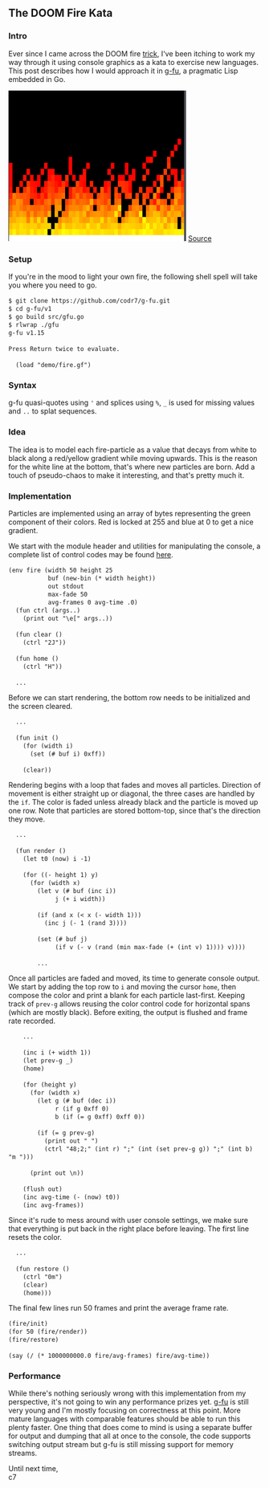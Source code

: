 ## The DOOM Fire Kata

### Intro
Ever since I came across the DOOM fire [trick](https://fabiensanglard.net/doom_fire_psx/), I've been itching to work my way through it using console graphics as a kata to exercise new languages. This post describes how I would approach it in [g-fu](https://github.com/codr7/g-fu/tree/master/v1), a pragmatic Lisp embedded in Go.

![Fire](fire.gif)
[Source](https://github.com/codr7/g-fu/blob/master/v1/demo/fire.gf)

### Setup
If you're in the mood to light your own fire, the following shell spell will take you where you need to go.

```
$ git clone https://github.com/codr7/g-fu.git
$ cd g-fu/v1
$ go build src/gfu.go
$ rlwrap ./gfu
g-fu v1.15

Press Return twice to evaluate.

  (load "demo/fire.gf")
```

### Syntax
g-fu quasi-quotes using `'` and splices using `%`, `_` is used for missing values and `..` to splat sequences.

### Idea
The idea is to model each fire-particle as a value that decays from white to black along a red/yellow gradient while moving upwards. This is the reason for the white line at the bottom, that's where new particles are born. Add a touch of pseudo-chaos to make it interesting, and that's pretty much it.

### Implementation
Particles are implemented using an array of bytes representing the green component of their colors. Red is locked at 255 and blue at 0 to get a nice gradient.

We start with the module header and utilities for manipulating the console, a complete list of control codes may be found [here](https://en.wikipedia.org/wiki/ANSI_escape_code).

```
(env fire (width 50 height 25
           buf (new-bin (* width height))
           out stdout
           max-fade 50
           avg-frames 0 avg-time .0)
  (fun ctrl (args..)
    (print out "\e[" args..))

  (fun clear ()
    (ctrl "2J"))

  (fun home ()
    (ctrl "H"))

  ...
```

Before we can start rendering, the bottom row needs to be initialized and the screen cleared.

```
  ...
  
  (fun init ()
    (for (width i)
      (set (# buf i) 0xff))

    (clear))
```

Rendering begins with a loop that fades and moves all particles. Direction of movement is either straight up or diagonal, the three cases are handled by the `if`. The color is faded unless already black and the particle is moved up one row. Note that particles are stored bottom-top, since that's the direction they move.

```
  ...
  
  (fun render ()
    (let t0 (now) i -1)

    (for ((- height 1) y)
      (for (width x)
        (let v (# buf (inc i))
             j (+ i width))
        
        (if (and x (< x (- width 1)))
          (inc j (- 1 (rand 3))))
        
        (set (# buf j)
             (if v (- v (rand (min max-fade (+ (int v) 1)))) v))))

        ...
```

Once all particles are faded and moved, its time to generate console output. We start by adding the top row to `i` and moving the cursor `home`, then compose the color and print a blank for each particle last-first. Keeping track of `prev-g` allows reusing the color control code for horizontal spans (which are mostly black). Before exiting, the output is flushed and frame rate recorded.

```
    ...

    (inc i (+ width 1))
    (let prev-g _)
    (home)
    
    (for (height y)
      (for (width x)
        (let g (# buf (dec i))
             r (if g 0xff 0)
             b (if (= g 0xff) 0xff 0))
             
        (if (= g prev-g)
          (print out " ")
          (ctrl "48;2;" (int r) ";" (int (set prev-g g)) ";" (int b) "m ")))

      (print out \n))

    (flush out)
    (inc avg-time (- (now) t0))
    (inc avg-frames))
```

Since it's rude to mess around with user console settings, we make sure that everything is put back in the right place before leaving. The first line resets the color.

```
  ...
  
  (fun restore ()
    (ctrl "0m")
    (clear)
    (home)))
```

The final few lines run 50 frames and print the average frame rate.

```
(fire/init)
(for 50 (fire/render))
(fire/restore)

(say (/ (* 1000000000.0 fire/avg-frames) fire/avg-time))
```

### Performance
While there's nothing seriously wrong with this implementation from my perspective, it's not going to win any performance prizes yet. [g-fu](https://github.com/codr7/g-fu/tree/master/v1) is still very young and I'm mostly focusing on correctness at this point. More mature languages with comparable features should be able to run this plenty faster. One thing that does come to mind is using a separate buffer for output and dumping that all at once to the console, the code supports switching output stream but g-fu is still missing support for memory streams.

Until next time,<br/>
c7